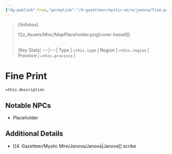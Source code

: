 ```yaml
---
{"dg-publish":true,"permalink":"/4-gazetteer/mystic-mire/janova/fine-print/"}
---
```



> [!infobox]
> 
> ![[z_Assets/Misc/MapPlaceholder.png\|cover hsmall]]
> ###### 
> |Key Stats|
> ---|---|
> Type | `=this.type` |
> Region | `=this.region` |
> Province | `=this.province` |

# Fine Print

 `=this.description`

## Notable NPCs 
- Placeholder 

## Additional Details
- [[4. Gazetteer/Mystic Mire/Janova/Janova\|Janova]] scribe 

